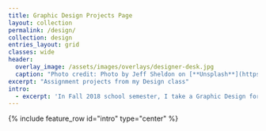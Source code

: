 ```yaml
---
title: Graphic Design Projects Page
layout: collection
permalink: /design/
collection: design
entries_layout: grid
classes: wide
header:
  overlay_image: /assets/images/overlays/designer-desk.jpg
  caption: "Photo credit: Photo by Jeff Sheldon on [**Unsplash**](https://unsplash.com)"
excerpt: "Assignment projects from my Design class"
intro:
  - excerpt: 'In Fall 2018 school semester, I take a Graphic Design for Non-Designers class. This is the collection of projects I did for the class'
---
```


{% include feature_row id="intro" type="center" %}

